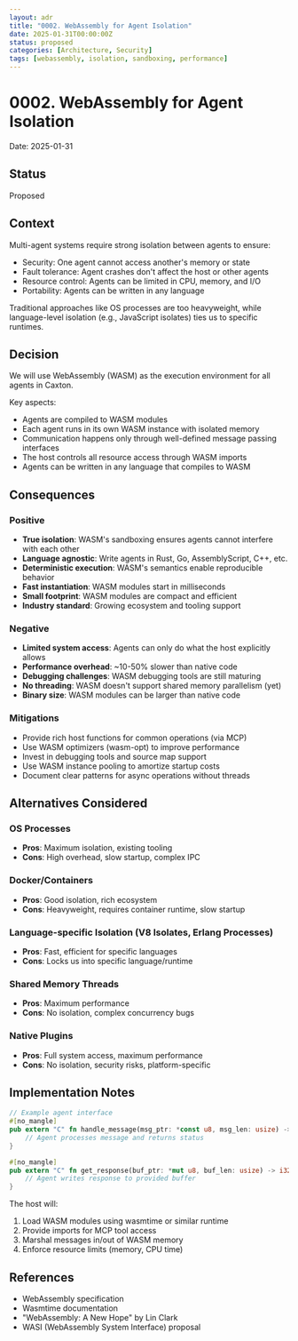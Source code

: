 ```yaml
---
layout: adr
title: "0002. WebAssembly for Agent Isolation"
date: 2025-01-31T00:00:00Z
status: proposed
categories: [Architecture, Security]
tags: [webassembly, isolation, sandboxing, performance]
---
```


# 0002. WebAssembly for Agent Isolation

Date: 2025-01-31

## Status

Proposed

## Context

Multi-agent systems require strong isolation between agents to ensure:
- Security: One agent cannot access another's memory or state
- Fault tolerance: Agent crashes don't affect the host or other agents
- Resource control: Agents can be limited in CPU, memory, and I/O
- Portability: Agents can be written in any language

Traditional approaches like OS processes are too heavyweight, while language-level isolation (e.g., JavaScript isolates) ties us to specific runtimes.

## Decision

We will use WebAssembly (WASM) as the execution environment for all agents in Caxton.

Key aspects:
- Agents are compiled to WASM modules
- Each agent runs in its own WASM instance with isolated memory
- Communication happens only through well-defined message passing interfaces
- The host controls all resource access through WASM imports
- Agents can be written in any language that compiles to WASM

## Consequences

### Positive

- **True isolation**: WASM's sandboxing ensures agents cannot interfere with each other
- **Language agnostic**: Write agents in Rust, Go, AssemblyScript, C++, etc.
- **Deterministic execution**: WASM's semantics enable reproducible behavior
- **Fast instantiation**: WASM modules start in milliseconds
- **Small footprint**: WASM modules are compact and efficient
- **Industry standard**: Growing ecosystem and tooling support

### Negative

- **Limited system access**: Agents can only do what the host explicitly allows
- **Performance overhead**: ~10-50% slower than native code
- **Debugging challenges**: WASM debugging tools are still maturing
- **No threading**: WASM doesn't support shared memory parallelism (yet)
- **Binary size**: WASM modules can be larger than native code

### Mitigations

- Provide rich host functions for common operations (via MCP)
- Use WASM optimizers (wasm-opt) to improve performance
- Invest in debugging tools and source map support
- Use WASM instance pooling to amortize startup costs
- Document clear patterns for async operations without threads

## Alternatives Considered

### OS Processes
- **Pros**: Maximum isolation, existing tooling
- **Cons**: High overhead, slow startup, complex IPC

### Docker/Containers  
- **Pros**: Good isolation, rich ecosystem
- **Cons**: Heavyweight, requires container runtime, slow startup

### Language-specific Isolation (V8 Isolates, Erlang Processes)
- **Pros**: Fast, efficient for specific languages  
- **Cons**: Locks us into specific language/runtime

### Shared Memory Threads
- **Pros**: Maximum performance
- **Cons**: No isolation, complex concurrency bugs

### Native Plugins
- **Pros**: Full system access, maximum performance
- **Cons**: No isolation, security risks, platform-specific

## Implementation Notes

```rust
// Example agent interface
#[no_mangle]
pub extern "C" fn handle_message(msg_ptr: *const u8, msg_len: usize) -> i32 {
    // Agent processes message and returns status
}

#[no_mangle]  
pub extern "C" fn get_response(buf_ptr: *mut u8, buf_len: usize) -> i32 {
    // Agent writes response to provided buffer
}
```

The host will:
1. Load WASM modules using wasmtime or similar runtime
2. Provide imports for MCP tool access
3. Marshal messages in/out of WASM memory
4. Enforce resource limits (memory, CPU time)

## References

- WebAssembly specification
- Wasmtime documentation  
- "WebAssembly: A New Hope" by Lin Clark
- WASI (WebAssembly System Interface) proposal